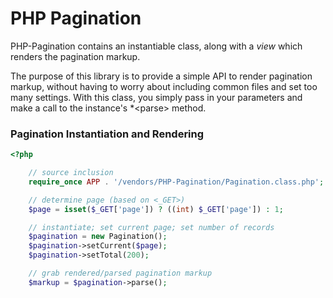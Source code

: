 PHP Pagination
===

PHP-Pagination contains an instantiable class, along with a *view* which renders
the pagination markup.

The purpose of this library is to provide a simple API to render pagination
markup, without having to worry about including common files and set too many
settings. With this class, you simply pass in your parameters and make a call to
the instance&#039;s *&lt;parse&gt; method.

### Pagination Instantiation and Rendering

``` php
<?php

    // source inclusion
    require_once APP . '/vendors/PHP-Pagination/Pagination.class.php';

    // determine page (based on <_GET>)
    $page = isset($_GET['page']) ? ((int) $_GET['page']) : 1;

    // instantiate; set current page; set number of records
    $pagination = new Pagination();
    $pagination->setCurrent($page);
    $pagination->setTotal(200);

    // grab rendered/parsed pagination markup
    $markup = $pagination->parse();

```
